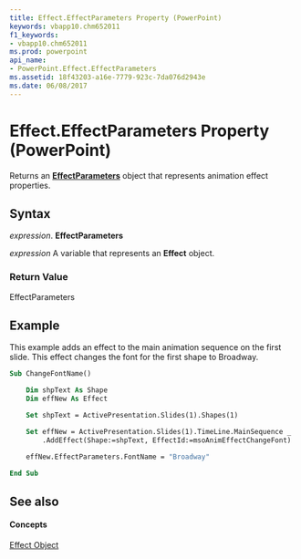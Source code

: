 ```yaml
---
title: Effect.EffectParameters Property (PowerPoint)
keywords: vbapp10.chm652011
f1_keywords:
- vbapp10.chm652011
ms.prod: powerpoint
api_name:
- PowerPoint.Effect.EffectParameters
ms.assetid: 18f43203-a16e-7779-923c-7da076d2943e
ms.date: 06/08/2017
---
```



# Effect.EffectParameters Property (PowerPoint)

Returns an  **[EffectParameters](PowerPoint.EffectParameters.md)** object that represents animation effect properties.


## Syntax

 _expression_. **EffectParameters**

 _expression_ A variable that represents an **Effect** object.


### Return Value

EffectParameters


## Example

This example adds an effect to the main animation sequence on the first slide. This effect changes the font for the first shape to Broadway.


```vb
Sub ChangeFontName()

    Dim shpText As Shape
    Dim effNew As Effect

    Set shpText = ActivePresentation.Slides(1).Shapes(1)

    Set effNew = ActivePresentation.Slides(1).TimeLine.MainSequence _
        .AddEffect(Shape:=shpText, EffectId:=msoAnimEffectChangeFont)

    effNew.EffectParameters.FontName = "Broadway"

End Sub
```


## See also


#### Concepts


[Effect Object](PowerPoint.Effect.md)


